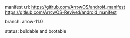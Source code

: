 manifest url:
https://github.com/ArrowOS/android_manifest
https://github.com/ArrowOS-Revived/android_manifest

branch:
arrow-11.0

status:
buildable and bootable
